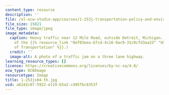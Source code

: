 ```yaml
---
content_type: resource
description: ''
file: /ol-ocw-studio-app/courses/1-253j-transportation-policy-and-environmental-limits-spring-2004/a6242c075922e119b5a2c495fbc8353f_1-253js04-th.jpg
file_size: 15821
file_type: image/jpeg
image_metadata:
  caption: Heavy traffic near 12 Mile Road, outside Detroit, Michigan. (Image courtesy
    of the {{% resource_link "0ef03eea-b7cd-4c16-9ac9-31c9cfd3aa23" "US Department
    of Transportation" %}}.)
  credit: ''
  image-alt: A photo of a traffic jam on a three lane highway.
learning_resource_types: []
license: https://creativecommons.org/licenses/by-nc-sa/4.0/
ocw_type: OCWImage
resourcetype: Image
title: 1-253js04-th.jpg
uid: a6242c07-5922-e119-b5a2-c495fbc8353f
---
```

